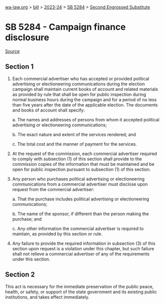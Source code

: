 [wa-law.org](/) > [bill](/bill/) > [2023-24](/bill/2023-24/) > [SB 5284](/bill/2023-24/sb/5284/) > [Second Engrossed Substitute](/bill/2023-24/sb/5284/S.E2/)

# SB 5284 - Campaign finance disclosure

[Source](http://lawfilesext.leg.wa.gov/biennium/2023-24/Pdf/Bills/Senate%20Bills/5284-S.E2.pdf)

## Section 1
1. Each commercial advertiser who has accepted or provided political advertising or electioneering communications during the election campaign shall maintain current books of account and related materials as provided by rule that shall be open for public inspection during normal business hours during the campaign and for a period of no less than five years after the date of the applicable election. The documents and books of account shall specify:

    a. The names and addresses of persons from whom it accepted political advertising or electioneering communications;

    b. The exact nature and extent of the services rendered; and

    c. The total cost and the manner of payment for the services.

2. At the request of the commission, each commercial advertiser required to comply with subsection (1) of this section shall provide to the commission copies of the information that must be maintained and be open for public inspection pursuant to subsection (1) of this section.

3. Any person who purchases political advertising or electioneering communications from a commercial advertiser must disclose upon request from the commercial advertiser:

    a. That the purchase includes political advertising or electioneering communications;

    b. The name of the sponsor, if different than the person making the purchase; and

    c. Any other information the commercial advertiser is required to maintain, as provided by this section or rule.

4. Any failure to provide the required information in subsection (3) of this section upon request is a violation under this chapter, but such failure shall not relieve a commercial advertiser of any of the requirements under this section.

## Section 2
This act is necessary for the immediate preservation of the public peace, health, or safety, or support of the state government and its existing public institutions, and takes effect immediately.
